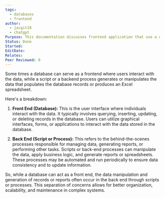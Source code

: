 ```yaml
---
tags:
  - databases
  - frontend
author:
  - jacgit18
  - chatgpt
Purpose: This documentation discusses frontend application that use a database design for the frontend.
Status: Done
Started: 
EditDate: 
Relates: 
Peer Reviewed: 0
---
```

Some times a database can serve as a frontend where users interact with the data, while a script or a backend process generates or manipulates the data that populates the database records or produces an Excel spreadsheet.

Here's a breakdown:

1. **Front End (Database):** This is the user interface where individuals interact with the data. It typically involves querying, inserting, updating, or deleting records in the database. Users can utilize graphical interfaces, forms, or applications to interact with the data stored in the database.

2. **Back End (Script or Process):** This refers to the behind-the-scenes processes responsible for managing data, generating reports, or performing other tasks. Scripts or back-end processes can manipulate the data, apply business logic, and generate reports or spreadsheets. These processes may be automated and run periodically to ensure data consistency and to update information.

So, while a database can act as a front end, the data manipulation and generation of records or reports often occur in the back end through scripts or processes. This separation of concerns allows for better organization, scalability, and maintenance in complex systems.

